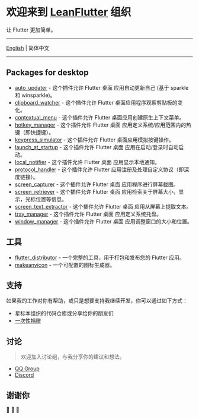 # 欢迎来到 [LeanFlutter](https://leanflutter.org) 组织

让 Flutter 更加简单。

---

[English](/profile/README.md) | 简体中文

---

## Packages for desktop
- [auto_updater](https://github.com/leanflutter/auto_updater) - 这个插件允许 Flutter 桌面 应用自动更新自己 (基于 sparkle 和 winsparkle)。
- [clipboard_watcher](https://github.com/leanflutter/clipboard_watcher) - 这个插件允许 Flutter 桌面应用程序观察剪贴板的变化。
- [contextual_menu](https://github.com/leanflutter/contextual_menu) - 这个插件允许 Flutter 桌面应用创建原生上下文菜单。
- [hotkey_manager](https://github.com/leanflutter/hotkey_manager) - 这个插件允许 Flutter 桌面 应用定义系统/应用范围内的热键（即快捷键）。
- [keypress_simulator](https://github.com/leanflutter/keypress_simulator) - 这个插件允许 Flutter 桌面应用模拟按键操作。
- [launch_at_startup](https://github.com/leanflutter/launch_at_startup) - 这个插件允许 Flutter 桌面 应用在启动/登录时自动启动。
- [local_notifier](https://github.com/leanflutter/local_notifier) - 这个插件允许 Flutter 桌面 应用显示本地通知。
- [protocol_handler](https://github.com/leanflutter/protocol_handler) - 这个插件允许 Flutter 应用注册及处理自定义协议（即深度链接）。
- [screen_capturer](https://github.com/leanflutter/screen_capturer) - 这个插件允许 Flutter 桌面 应用程序进行屏幕截图。
- [screen_retriever](https://github.com/leanflutter/screen_retriever) - 这个插件允许 Flutter 桌面 应用检索关于屏幕大小，显示，光标位置等信息。
- [screen_text_extractor](https://github.com/leanflutter/screen_text_extractor) - 这个插件允许 Flutter 桌面 应用从屏幕上提取文本。
- [tray_manager](https://github.com/leanflutter/tray_manager) - 这个插件允许 Flutter 桌面 应用定义系统托盘。
- [window_manager](https://github.com/leanflutter/window_manager) - 这个插件允许 Flutter 桌面 应用调整窗口的大小和位置。

## 工具
- [flutter_distributor](https://github.com/leanflutter/flutter_distributor) - 一个完整的工具，用于打包和发布您的 Flutter 应用。
- [makeanyicon](https://github.com/leanflutter/makeanyicon) - 一个可配置的图标生成器。

## 支持

如果我的工作对你有帮助，或只是想要支持我继续开发，你可以通过如下方式：

- 星标本组织的代码仓库或分享给你的朋友们
- [一次性捐赠](https://leanflutter.org/zh/sponsor)

## 讨论

> 欢迎加入讨论组，与我分享你的建议和想法。

- [QQ Group](https://jq.qq.com/?_wv=1027&k=e3kwRnnw)
- [Discord](https://discord.com/invite/zPa6EZ2jqb)

## 谢谢你

🎉 🎉 🎉
